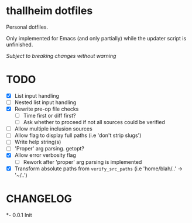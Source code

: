 # thallheim dotfiles

Personal dotfiles.

Only implemented for Emacs (and only partially) while the updater script is unfinished.

*Subject to breaking changes without warning*


# TODO

- [x] List input handling
- [ ] Nested list input handling
- [x] Rewrite pre-op file checks
   - [ ] Time first or diff first?
   - [ ] Ask whether to proceed if not all sources could be verified
- [ ] Allow multiple inclusion sources
- [ ] Allow flag to display full paths (i.e 'don't strip slugs')
- [ ] Write help string(s)
- [ ] 'Proper' arg parsing. getopt?
- [x] Allow error verbosity flag
	- [ ] Rework after 'proper' arg parsing is implemented
- [x] Transform absolute paths from `verify_src_paths` (i.e 'home/blah/..' -> '~/..')

# CHANGELOG

*- 0.0.1
  Init
